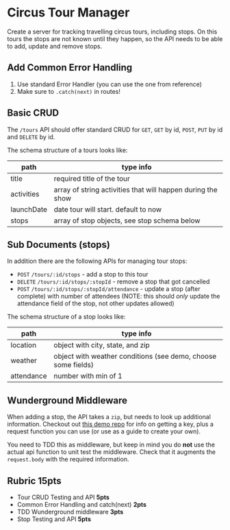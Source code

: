 Circus Tour Manager
===

Create a server for tracking travelling circus tours, including stops. On this tours the stops are not known until they happen, so
the API needs to be able to add, update and remove stops.

## Add Common Error Handling

1. Use standard Error Handler (you can use the one from reference)
1. Make sure to `.catch(next)` in routes!

## Basic CRUD

The `/tours` API should offer standard CRUD for `GET`, `GET` by id, `POST`, `PUT` by id and `DELETE` by id.

The schema structure of a tours looks like:

path | type info
---|---
title | required title of the tour
activities | array of string activities that will happen during the show
launchDate | date tour will start. default to now
stops | array of stop objects, see stop schema below

## Sub Documents (stops)

In addition there are the following APIs for managing tour stops:

* `POST` `/tours/:id/stops` - add a stop to this tour
* `DELETE` `/tours/:id/stops/:stopId` - remove a stop that got cancelled
* `POST` `/tours/:id/stops/:stopId/attendance` - update a stop (after complete) with number of attendees (NOTE:
this should _only_ update the attendance field of the stop, not other updates allowed)

The schema structure of a stop looks like:

path | type info
---|---
location | object with city, state, and zip
weather | object with weather conditions (see demo, choose some fields)
attendance | number with min of 1

## Wunderground Middleware

When adding a stop, the API takes a `zip`, but needs to look up additional information. Checkout out [this demo repo](https://github.com/alchemy-fullstack-js-spring-2018/classwork/tree/master/week03_Express-and-Mongoose/weatherDemo)
for info on getting a key, plus a request function you can use (or use as a guide to create your own).

You need to TDD this as middleware, but keep in mind you do **not** use the actual api function to unit test the middleware. 
Check that it augments the `request.body` with the required information.


## Rubric **15pts**

* Tour CRUD Testing and API **5pts**
* Common Error Handling and catch(next) **2pts**
* TDD Wunderground middleware **3pts**
* Stop Testing and API **5pts**
